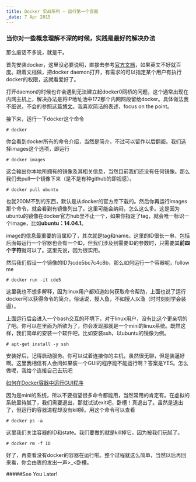```yaml
---
title: Docker 实战系列 — 运行第一个容器
_date: 7 Apr 2015
---
```


### 当你对一些概念理解不深的时候，实践是最好的解决办法 ###

那么废话不多说，就是干。

首先安装docker，这里没必要说明，直接去参考[官方文档](https://docs.docker.com/installation/#installation)，如果英文不好就百度。跟着文档做，把docker daemon打开，有需求的可以指定某个用户有执行docker的权限，这就看爱好了。

打开daemon的时候也许会遇到无法建立起docker0网桥的问题，这个通常出现在内网主机上，解决办法是将IP地址池中172那个内网网段留给docker。具体做法我不细说，不会的参照这篇[博文](https://docs.docker.com/installation/#installation)。我喜欢简洁的表述，focus on the point。

接下来，运行一下docker这个命令

`# docker`


你会看到docker所有的命令介绍，当然是简介，不过可以留作以后翻阅。我们选择images这个选项，即运行

`# docker images`

这会输出你本地所拥有的镜像及其相关信息，当然目前我们还没有任何镜像。那么我们去pull一个镜像下来（是不是有种github的即视感）。

`# docker pull ubuntu`

也就200M不到的东西，默认是从docker的官方库下载的。然后你再运行images那个命令，就会看到有镜像列出了。这里可能会纳闷，怎么这么多。这是因为ubuntu的镜像在docker官方hub里不止一个，如果你指定了tag，就会唯一标识一个image，比如**ubuntu：14.04.1**。

image的信息最重要的当属ID了，其次就是tag和name。这里的ID很长一串，包括后面每运行一个容器也会有一个ID，但我们涉及到需要ID的参数时，只需要其**前四个字符**就可以了。这里先说，因为很实用。

然后我们假设一个镜像的ID为cde5bc7c4c8b，那么如何运行一个容器呢，follow me

`# docker run -it cde5`

这里我也不想多解释，因为linux用户都知道如何获取命令帮助，上面也说了运行docker可以获得命令的简介。俗话说，授人鱼，不如授人以渔（时时刻刻学会装逼）。

上面运行后会进入一个bash交互的环境下，对于linux用户，没有比这个更亲切的了吧。你可以在里面为所欲为了，你会发现那就是一个mini的linux系统。既然这样，我们简单的安装一个软件吧，比如安装ssh，以ubuntu的镜像为例。

`# apt-get install -y ssh`

安装好后，记得启动服务。你可以试着连接你的主机，虽然很无聊，但是装逼好啊。这里我相信有人会问如果装一个GUI的程序能不能运行啊？答案是YES。怎么做呢，我给个连接自己去玩吧

[如何在Docker容器中运行GUI程序](https://linux.cn/article-5304-1.html)

因为是mini的系统，所以不要指望很多命令都能用，当然常用的肯定有。在虚拟的系统里待腻了，我们需要退出，那就试试exit吧，卧槽！真退出了。虽然是退出了，但运行的容器进程却没有kill掉。用这个命令可以查看

`# docker ps -a`

这里我们关注容器的ID和state。我们要做的就是kill掉它，因为被我们玩腻了。

`# docker rm -f ID`

好了，再查看没有docker的容器在运行啦。整个过程就这么简单，当然以后再回来看，你会由衷的发出一声>_<卧槽。

#####See You Later!
